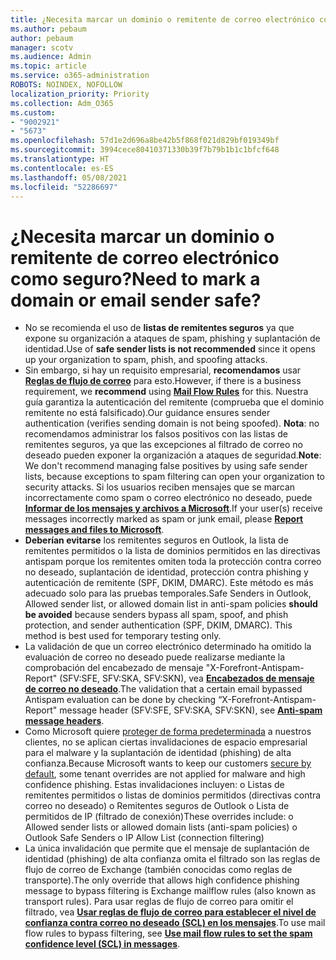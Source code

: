 ```yaml
---
title: ¿Necesita marcar un dominio o remitente de correo electrónico como seguro?
ms.author: pebaum
author: pebaum
manager: scotv
ms.audience: Admin
ms.topic: article
ms.service: o365-administration
ROBOTS: NOINDEX, NOFOLLOW
localization_priority: Priority
ms.collection: Adm_O365
ms.custom:
- "9002921"
- "5673"
ms.openlocfilehash: 57d1e2d696a8be42b5f868f021d829bf019349bf
ms.sourcegitcommit: 3994cece80410371330b39f7b79b1b1c1bfcf648
ms.translationtype: HT
ms.contentlocale: es-ES
ms.lasthandoff: 05/08/2021
ms.locfileid: "52286697"
---
```

# <a name="need-to-mark-a-domain-or-email-sender-safe"></a><span data-ttu-id="61c19-102">¿Necesita marcar un dominio o remitente de correo electrónico como seguro?</span><span class="sxs-lookup"><span data-stu-id="61c19-102">Need to mark a domain or email sender safe?</span></span>

- <span data-ttu-id="61c19-103">No se recomienda el uso de **listas de remitentes seguros** ya que expone su organización a ataques de spam, phishing y suplantación de identidad.</span><span class="sxs-lookup"><span data-stu-id="61c19-103">Use of **safe sender lists is not recommended** since it opens up your organization to spam, phish, and spoofing attacks.</span></span>
- <span data-ttu-id="61c19-104">Sin embargo, si hay un requisito empresarial, **recomendamos** usar **[Reglas de flujo de correo](https://docs.microsoft.com/microsoft-365/security/office-365-security/create-safe-sender-lists-in-office-365?view=o365-worldwide#recommended-use-mail-flow-rules)** para esto.</span><span class="sxs-lookup"><span data-stu-id="61c19-104">However, if there is a business requirement, we **recommend** using **[Mail Flow Rules](https://docs.microsoft.com/microsoft-365/security/office-365-security/create-safe-sender-lists-in-office-365?view=o365-worldwide#recommended-use-mail-flow-rules)** for this.</span></span> <span data-ttu-id="61c19-105">Nuestra guía garantiza la autenticación del remitente (comprueba que el dominio remitente no está falsificado).</span><span class="sxs-lookup"><span data-stu-id="61c19-105">Our guidance ensures sender authentication (verifies sending domain is not being spoofed).</span></span> <span data-ttu-id="61c19-106">**Nota**: no recomendamos administrar los falsos positivos con las listas de remitentes seguros, ya que las excepciones al filtrado de correo no deseado pueden exponer la organización a ataques de seguridad.</span><span class="sxs-lookup"><span data-stu-id="61c19-106">**Note**: We don't recommend managing false positives by using safe sender lists, because exceptions to spam filtering can open your organization to security attacks.</span></span> <span data-ttu-id="61c19-107">Si los usuarios reciben mensajes que se marcan incorrectamente como spam o correo electrónico no deseado, puede **[Informar de los mensajes y archivos a Microsoft](https://protection.office.com/reportsubmission)**.</span><span class="sxs-lookup"><span data-stu-id="61c19-107">If your user(s) receive messages incorrectly marked as spam or junk email, please **[Report messages and files to Microsoft](https://protection.office.com/reportsubmission)**.</span></span>
- <span data-ttu-id="61c19-p102">**Deberían evitarse** los remitentes seguros en Outlook, la lista de remitentes permitidos o la lista de dominios permitidos en las directivas antispam porque los remitentes omiten toda la protección contra correo no deseado, suplantación de identidad, protección contra phishing y autenticación de remitente (SPF, DKIM, DMARC). Este método es más adecuado solo para las pruebas temporales.</span><span class="sxs-lookup"><span data-stu-id="61c19-p102">Safe Senders in Outlook, Allowed sender list, or allowed domain list in anti-spam policies **should be avoided** because senders bypass all spam, spoof, and phish protection, and sender authentication (SPF, DKIM, DMARC). This method is best used for temporary testing only.</span></span>
- <span data-ttu-id="61c19-110">La validación de que un correo electrónico determinado ha omitido la evaluación de correo no deseado puede realizarse mediante la comprobación del encabezado de mensaje "X-Forefront-Antispam-Report" (SFV:SFE, SFV:SKA, SFV:SKN), vea **[Encabezados de mensaje de correo no deseado](https://docs.microsoft.com/microsoft-365/security/office-365-security/anti-spam-message-headers)**.</span><span class="sxs-lookup"><span data-stu-id="61c19-110">The validation that a certain email bypassed Antispam evaluation can be done by checking “X-Forefront-Antispam-Report" message header (SFV:SFE, SFV:SKA, SFV:SKN), see **[Anti-spam message headers](https://docs.microsoft.com/microsoft-365/security/office-365-security/anti-spam-message-headers)**.</span></span>
- <span data-ttu-id="61c19-111">Como Microsoft quiere [proteger de forma predeterminada](https://docs.microsoft.com/microsoft-365/security/office-365-security/secure-by-default#exceptions) a nuestros clientes, no se aplican ciertas invalidaciones de espacio empresarial para el malware y la suplantación de identidad (phishing) de alta confianza.</span><span class="sxs-lookup"><span data-stu-id="61c19-111">Because Microsoft wants to keep our customers [secure by default](https://docs.microsoft.com/microsoft-365/security/office-365-security/secure-by-default#exceptions), some tenant overrides are not applied for malware and high confidence phishing.</span></span> <span data-ttu-id="61c19-112">Estas invalidaciones incluyen: o   Listas de remitentes permitidos o listas de dominios permitidos (directivas contra correo no deseado) o   Remitentes seguros de Outlook o   Lista de permitidos de IP (filtrado de conexión)</span><span class="sxs-lookup"><span data-stu-id="61c19-112">These overrides include: o   Allowed sender lists or allowed domain lists (anti-spam policies) o   Outlook Safe Senders o   IP Allow List (connection filtering)</span></span> 
- <span data-ttu-id="61c19-113">La única invalidación que permite que el mensaje de suplantación de identidad (phishing) de alta confianza omita el filtrado son las reglas de flujo de correo de Exchange (también conocidas como reglas de transporte).</span><span class="sxs-lookup"><span data-stu-id="61c19-113">The only override that allows high confidence phishing message to bypass filtering is Exchange mailflow rules (also known as transport rules).</span></span> <span data-ttu-id="61c19-114">Para usar reglas de flujo de correo para omitir el filtrado, vea **[Usar reglas de flujo de correo para establecer el nivel de confianza contra correo no deseado (SCL) en los mensajes](https://docs.microsoft.com/microsoft-365/security/office-365-security/use-mail-flow-rules-to-set-the-spam-confidence-level-scl-in-messages)**.</span><span class="sxs-lookup"><span data-stu-id="61c19-114">To use mail flow rules to bypass filtering, see **[Use mail flow rules to set the spam confidence level (SCL) in messages](https://docs.microsoft.com/microsoft-365/security/office-365-security/use-mail-flow-rules-to-set-the-spam-confidence-level-scl-in-messages)**.</span></span>